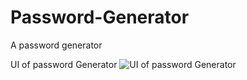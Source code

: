 # Password-Generator
A password generator 

UI of password Generator
![UI of password Generator
](https://user-images.githubusercontent.com/84063700/205425484-8c40d737-caaa-4563-938f-646faf5567da.png)
